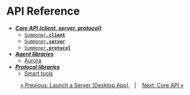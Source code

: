# API Reference

- [***Core API (client, server, protocol)***](sdk_doc/index.md)
    - [<code style="background: transparent;">Summoner<b>.client</b></code>](sdk_doc/client.md)
    - [<code style="background: transparent;">Summoner<b>.server</b></code>](sdk_doc/server.md)
    - [<code style="background: transparent;">Summoner<b>.protocol</b></code>](sdk_doc/proto.md)
- [***Agent libraries***](lib_agent/index.md)
    - [Aurora](lib_agent/aurora.md)
- [***Protocol libraries***](lib_proto/index.md)
    - [Smart tools](lib_proto/smart_tools.md)


<p align="center">
  <a href="../guide_app/features/launch_server.md">&laquo; Previous: Launch a Server (Desktop App) </a> &nbsp;&nbsp;&nbsp;|&nbsp;&nbsp;&nbsp; <a href="sdk_doc/index.md">Next: Core API &raquo;</a>
</p>